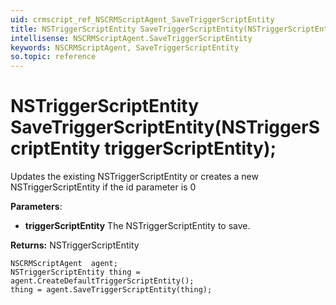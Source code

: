 ```yaml
---
uid: crmscript_ref_NSCRMScriptAgent_SaveTriggerScriptEntity
title: NSTriggerScriptEntity SaveTriggerScriptEntity(NSTriggerScriptEntity triggerScriptEntity);
intellisense: NSCRMScriptAgent.SaveTriggerScriptEntity
keywords: NSCRMScriptAgent, SaveTriggerScriptEntity
so.topic: reference
---
```


# NSTriggerScriptEntity SaveTriggerScriptEntity(NSTriggerScriptEntity triggerScriptEntity);

Updates the existing NSTriggerScriptEntity or creates a new NSTriggerScriptEntity if the id parameter is 0

**Parameters**:
 - **triggerScriptEntity** The NSTriggerScriptEntity to save.

**Returns:** NSTriggerScriptEntity

```crmscript
NSCRMScriptAgent  agent;
NSTriggerScriptEntity thing = agent.CreateDefaultTriggerScriptEntity();
thing = agent.SaveTriggerScriptEntity(thing);
```

